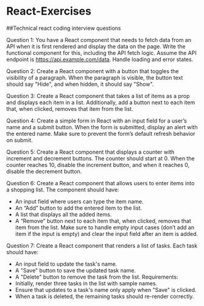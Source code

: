 # React-Exercises

##Technical react coding interview questions

Question 1:
You have a React component that needs to fetch data from an API when it is first rendered and display the data on the page. Write the functional component for this, including the API fetch logic. Assume the API endpoint is https://api.example.com/data. Handle loading and error states.

Question 2:
Create a React component with a button that toggles the visibility of a paragraph. When the paragraph is visible, the button text should say "Hide", and when hidden, it should say "Show".

Question 3:
Create a React component that takes a list of items as a prop and displays each item in a list. Additionally, add a button next to each item that, when clicked, removes that item from the list.

Question 4:
Create a simple form in React with an input field for a user’s name and a submit button. When the form is submitted, display an alert with the entered name. Make sure to prevent the form’s default refresh behavior on submit.

Question 5:
Create a React component that displays a counter with increment and decrement buttons. The counter should start at 0. When the counter reaches 10, disable the increment button, and when it reaches 0, disable the decrement button.

Question 6:
Create a React component that allows users to enter items into a shopping list. The component should have:

- An input field where users can type the item name.
- An “Add” button to add the entered item to the list.
- A list that displays all the added items.
- A “Remove” button next to each item that, when clicked, removes that item from the list.
  Make sure to handle empty input cases (don’t add an item if the input is empty) and clear the input field after an item is added.

Question 7:
Create a React component that renders a list of tasks. Each task should have:

- An input field to update the task's name.
- A "Save" button to save the updated task name.
- A "Delete" button to remove the task from the list.
  Requirements:
- Initially, render three tasks in the list with sample names.
- Ensure that updates to a task's name only apply when "Save" is clicked.
- When a task is deleted, the remaining tasks should re-render correctly.
